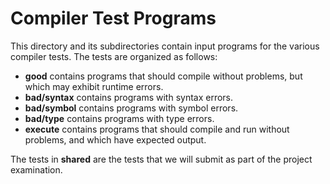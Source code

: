 Compiler Test Programs
======================

This directory and its subdirectories contain input programs for the various
compiler tests. The tests are organized as follows:

* **good** contains programs that should compile without problems, but which
  may exhibit runtime errors.
* **bad/syntax** contains programs with syntax errors.
* **bad/symbol** contains programs with symbol errors.
* **bad/type** contains programs with type errors.
* **execute** contains programs that should compile and run without problems,
  and which have expected output.

The tests in **shared** are the tests that we will submit as part of the
project examination.

